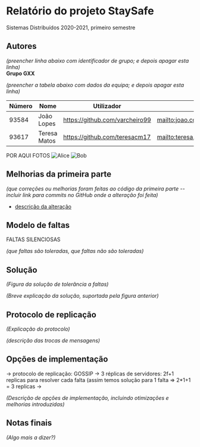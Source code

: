 # Relatório do projeto StaySafe

Sistemas Distribuídos 2020-2021, primeiro semestre


## Autores

*(preencher linha abaixo com identificador de grupo; e depois apagar esta linha)*  
**Grupo GXX**


*(preencher a tabela abaixo com dados da equipa; e depois apagar esta linha)*  

| Número | Nome              | Utilizador                       | Correio eletrónico                               |
| -------|-------------------|----------------------------------| -------------------------------------------------|
| 93584  | João Lopes        | <https://github.com/varcheiro99> | <mailto:joao.costa.lopes@tecnico.ulisboa.pt>     |     
| 93617  | Teresa Matos      | <https://github.com/teresacm17>  | <mailto:teresa.colaco.matos@tecnico.ulisboa.pt>  |

POR AQUI FOTOS
![Alice](alice.png) ![Bob](bob.png)


## Melhorias da primeira parte

_(que correções ou melhorias foram feitas ao código da primeira parte -- incluir link para commits no GitHub onde a alteração foi feita)_

- [descrição da alteração](https://github.com/tecnico-distsys/GXX-StaySafe/commit/156e1ac25798e2360b362b3a8fc474f7cfe64d01)


## Modelo de faltas
FALTAS SILENCIOSAS

_(que faltas são toleradas, que faltas não são toleradas)_


## Solução

_(Figura da solução de tolerância a faltas)_

_(Breve explicação da solução, suportada pela figura anterior)_


## Protocolo de replicação

_(Explicação do protocolo)_

_(descrição das trocas de mensagens)_


## Opções de implementação
-> protocolo de replicação: GOSSIP 
-> 3 réplicas de servidores: 2f+1 replicas para resolver cada falta (assim temos solução para 1 falta => 2*1+1 = 3 replicas
-> 

_(Descrição de opções de implementação, incluindo otimizações e melhorias introduzidas)_



## Notas finais

_(Algo mais a dizer?)_
